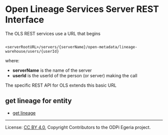 <!-- SPDX-License-Identifier: CC-BY-4.0 -->
<!-- Copyright Contributors to the ODPi Egeria project. -->

# Open Lineage Services Server REST Interface

The OLS REST services use a URL that begins

```

<serverRootURL>/servers/{serverName}/open-metadata/lineage-warehouse/users/{userId}
```

where:
* **serverName** is the name of the server
* **userId** is the userId of the person (or server) making the call

The specific REST API for OLS extends this basic URL

## get lineage for entity

* [get lineage](get-lineage-with-rest.md)

----
License: [CC BY 4.0](https://creativecommons.org/licenses/by/4.0/),
Copyright Contributors to the ODPi Egeria project.